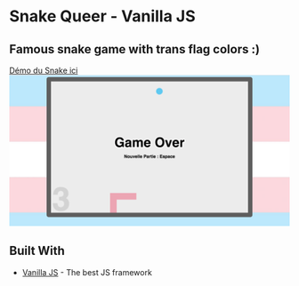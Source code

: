 
# Snake Queer - Vanilla JS
## Famous snake game with trans flag colors :)
[Démo du Snake ici](https://shayreichert.github.io/snake_trans/)
[![Snake Trans Queer](screen_snake.png) ](https://shayreichert.github.io/snake_trans/)

## Built With

* [Vanilla JS](http://vanilla-js.com/) - The best JS framework
